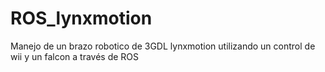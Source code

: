 # ROS_lynxmotion
 Manejo de un brazo robotico de 3GDL lynxmotion utilizando un control de wii y un falcon a través de ROS
